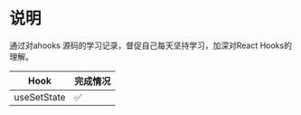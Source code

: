 # 说明

通过对ahooks 源码的学习记录，督促自己每天坚持学习，加深对React Hooks的理解。

| Hook        | 完成情况 |
| ----------- | -------- |
| useSetState | ✅        |

